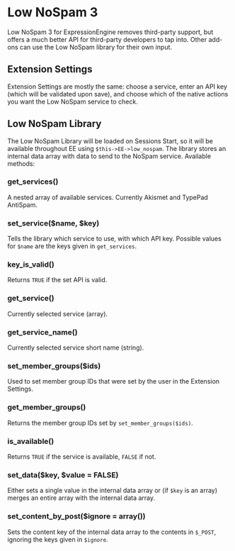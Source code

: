 # Low NoSpam 3

Low NoSpam 3 for ExpressionEngine removes third-party support, but offers a much better API for third-party developers to tap into. Other add-ons can use the Low NoSpam library for their own input.

## Extension Settings

Extension Settings are mostly the same: choose a service, enter an API key (which will be validated upon save), and choose which of the native actions you want the Low NoSpam service to check.

## Low NoSpam Library

The Low NoSpam Library will be loaded on Sessions Start, so it will be available throughout EE using `$this->EE->low_nospam`. The library stores an internal data array with data to send to the NoSpam service. Available methods:

### get_services()

A nested array of available services. Currently Akismet and TypePad AntiSpam.

### set_service($name, $key)

Tells the library which service to use, with which API key. Possible values for `$name` are the keys given in `get_services`.

### key_is_valid()

Returns `TRUE` if the set API is valid.

### get_service()

Currently selected service (array).

### get_service_name()

Currently selected service short name (string).

### set_member_groups($ids)

Used to set member group IDs that were set by the user in the Extension Settings.

### get_member_groups()

Returns the member group IDs set by `set_member_groups($ids)`.

### is_available()

Returns `TRUE` if the service is available, `FALSE` if not.

### set_data($key, $value = FALSE)

Either sets a single value in the internal data array or (if `$key` is an array) merges an entire array with the internal data array.

### set_content_by_post($ignore = array())

Sets the content key of the internal data array to the contents in `$_POST`, ignoring the keys given in `$ignore`.